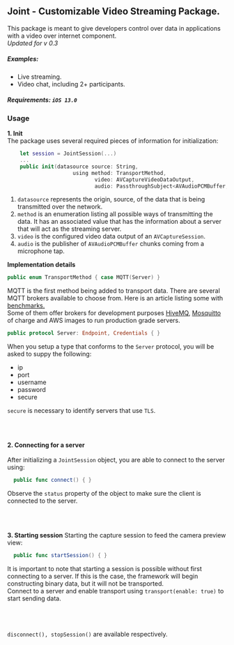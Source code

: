 <h2>Joint - Customizable Video Streaming Package.</h2> 

This package is meant to give developers control over data in applications with a video over internet component.
<br><i>Updated for v 0.3</i>

<h5>Examples:</h5>
<ul>
    <li>Live streaming.</li>
    <li>Video chat, including 2+ participants.</li>
</ul>

<h5>Requirements: <code>iOS 13.0</code></h5>

<h3>Usage</h3>

<b>1. Init</b><br>
The package uses several required pieces of information for initialization:<br>
```swift
    let session = JointSession(...)
    ...
    public init(datasource source: String,
                     using method: TransportMethod,
                            video: AVCaptureVideoDataOutput,
                            audio: PassthroughSubject<AVAudioPCMBuffer, Never>) {}
```
<ol>
  <li><code>datasource</code> represents the origin, source, of the data that is being transmitted over the network.</li>
  <li><code>method</code> is an enumeration listing all possible ways of transmitting the data. It has an associated value that has the information about a server that will act as the streaming server.</li>
  <li><code>video</code> is the configured video data output of an <code>AVCaptureSession</code>.</li>
  <li><code>audio</code> is the publisher of <code>AVAudioPCMBuffer</code> chunks coming from a microphone tap.</li>
</ol>

<b>Implementation details</b><br>
```swift
public enum TransportMethod { case MQTT(Server) }
```
MQTT is the first method being added to transport data. There are several MQTT brokers available to choose from. Here is an article listing some with <a href="https://muetsch.io/basic-benchmarks-of-5-different-mqtt-brokers.html">benchmarks.</a>
<br>Some of them offer brokers for development purposes <a href="https://console.hivemq.cloud/">HiveMQ</a>, <a href="https://mosquitto.org/">Mosquitto</a> of charge and AWS images to run production grade servers.
<br>
```swift
public protocol Server: Endpoint, Credentials { }
```
When you setup a type that conforms to the <code>Server</code> protocol, you will be asked to suppy the following:
<ul>
  <li>ip</li>
  <li>port</li>
  <li>username</li>
  <li>password</li>
  <li>secure</li>
</ul>
<code>secure</code> is necessary to identify servers that use <code>TLS</code>.

<br><br>

<b>2. Connecting for a server</b>
<br><br>
After initializing a <code>JointSession</code> object, you are able to connect to the server using:
```swift
  public func connect() { }
```
Observe the <code>status</code> property of the object to make sure the client is connected to the server.

<br><br>

<b>3. Starting session</b>
Starting the capture session to feed the camera preview view:
```swift
  public func startSession() { }
```
It is important to note that starting a session is possible without first connecting to a server. If this is the case, the framework will begin constructing binary data, but it will not be transported.
<br>Connect to a server and enable transport using `transport(enable: true)` to start sending data.

<br><br><br>
<code>disconnect(), stopSession()</code> are available respectively.
  
  
  
  
